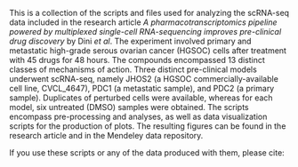 This is a collection of the scripts and files used for analyzing the scRNA-seq data included in the research article _A pharmacotranscriptomics pipeline powered by multiplexed single-cell RNA-sequencing improves pre-clinical drug discovery_ by Dini _et al_. The experiment involved primary and metastatic high-grade serous ovarian cancer (HGSOC) cells after treatment with 45 drugs for 48 hours. The compounds encompassed 13 distinct classes of mechanisms of action. Three distinct pre-clinical models underwent scRNA-seq, namely JHOS2 (a HGSOC commercially-available cell line, CVCL_4647), PDC1 (a metastatic sample), and PDC2 (a primary sample). Duplicates of perturbed cells were available, whereas for each model, six untreated (DMSO) samples were obtained. The scripts encompass pre-processing and analyses, as well as data visualization scripts for the production of plots. The resulting figures can be found in the research article and in the Mendeley data repository.

If you use these scripts or any of the data produced with them, please cite: 
